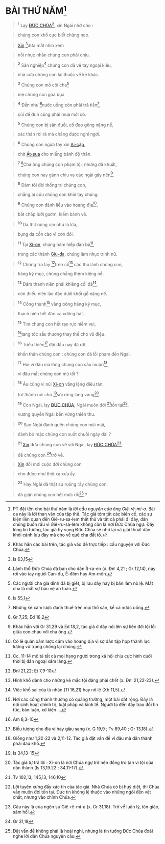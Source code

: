 # BÀI THỨ NĂM[^1]

> <sup><b>1</b></sup> Lạy [ĐỨC CHÚA]()[^2], xin Ngài nhớ cho :
>


> chúng con khổ cực biết chừng nào.
>


> [Xin]() [^1*]đưa mắt nhìn xem
>


> nỗi nhục nhằn chúng con phải chịu.
>


> <sup><b>2</b></sup> Sản nghiệp[^3] chúng con đã về tay ngoại kiều,
>


> nhà cửa chúng con lại thuộc về kẻ khác.
>


> <sup><b>3</b></sup> Chúng con mồ côi cha[^4]
>


> mẹ chúng con goá bụa.
>


> <sup><b>4</b></sup> Đến như [^2*]nước uống còn phải trả tiền[^5],
>


> củi để đun cũng phải mua mới có.
>


> <sup><b>5</b></sup> Chúng con bị săn đuổi, cổ đeo gông nặng nề,
>


> xác thân rời rã mà chẳng được nghỉ ngơi.
>


> <sup><b>6</b></sup> Chúng con ngửa tay xin [Ai-cập](),
>


> chờ [Át-sua]() cho miếng bánh độ thân.
>


> <sup><b>7</b></sup> [^3*]Cha ông chúng con phạm tội, nhưng đã khuất,
>


> chúng con nay gánh chịu vạ các ngài gây nên[^6].
>


> <sup><b>8</b></sup> Đám tôi đòi thống trị chúng con,
>


> chẳng ai cứu chúng con khỏi tay chúng.
>


> <sup><b>9</b></sup> Chúng con đánh liều vào hoang địa[^7],
>


> bất chấp lưỡi gươm, kiếm bánh về.
>


> <sup><b>10</b></sup> Da thịt nóng ran như lò lửa,
>


> bụng dạ cồn cào vì cơn đói.
>


> <sup><b>11</b></sup> Tại [Xi-on](), chúng hãm hiếp đàn bà[^8],
>


> trong các thành [Giu-đa](), chúng làm nhục trinh nữ.
>


> <sup><b>12</b></sup> Chúng tra tay [^4*]treo cổ[^9] các thủ lãnh chúng con,
>


> hàng kỳ mục, chúng chẳng thèm kiêng nể.
>


> <sup><b>13</b></sup> Đám thanh niên phải khiêng cối đá[^10],
>


> còn thiếu niên lảo đảo dưới khối gỗ nặng nề.
>


> <sup><b>14</b></sup> Cổng thành[^11] vắng bóng hàng kỳ mục,
>


> thanh niên hết đàn ca xướng hát.
>


> <sup><b>15</b></sup> Tim chúng con hết rạo rực niềm vui,
>


> [^5*]tang tóc sầu thương thay thế cho vũ điệu.
>


> <sup><b>16</b></sup> Triều thiên[^12] đội đầu nay đã rớt,
>


> khốn thân chúng con : chúng con đã lỗi phạm đến Ngài.
>


> <sup><b>17</b></sup> Hỏi vì đâu mà lòng chúng con sầu muộn[^13],
>


> vì đâu mắt chúng con mù tối ?
>


> <sup><b>18</b></sup> Âu cũng vì núi [Xi-on]() vắng lặng điêu tàn,
>


> trở thành nơi cho [^6*]sói rừng lảng vảng[^14].
>


> <sup><b>19</b></sup> Còn Ngài, lạy [ĐỨC CHÚA](), Ngài muôn đời [^7*]tồn tại[^15],
>


> vương quyền Ngài bền vững thiên thu.
>


> <sup><b>20</b></sup> Sao Ngài đành quên chúng con mãi mãi,
>


> đành bỏ mặc chúng con suốt chuỗi ngày dài ?
>


> <sup><b>21</b></sup> [Xin]() đưa chúng con về với Ngài, lạy [ĐỨC CHÚA]()[^16],
>


> để chúng con [^8*]trở về.
>


> [Xin]() đổi mới cuộc đời chúng con
>


> cho được như thời xa xưa ấy.
>


> <sup><b>22</b></sup> Hay Ngài đã thật sự ruồng rẫy chúng con,
>


> đã giận chúng con hết mức rồi[^17] ?
>

[^1]: PT đặt tên cho bài thứ năm là *lời cầu nguyện của ông Giê-rê-mi-a*. Bài ca này là lời than vãn của tập thể. Tác giả tóm tắt các biến cố, các sự kiện liên quan đến Giê-ru-sa-lem thất thủ và tất cả phải đi đày, dân chúng buồn rầu vì Giê-ru-sa-lem không còn là nơi Đức Chúa ngự. Đầy lòng tin tưởng, tác giả hy vọng Đức Chúa sẽ nhớ lại và giải thoát dân khỏi cảnh lưu đày mà cho về quê cha đất tổ.
[^2]: Khác hẳn các bài trên, tác giả vào đề trực tiếp : cầu nguyện với Đức Chúa.
[^3]: Lãnh thổ Đức Chúa đã ban cho dân Ít-ra-en (x. Đnl 4,21 ; Gr 12,14), nay rơi vào tay người Can-đu, Ê-đôm hay Am-môn.
[^4]: Các người cha gia đình đã bị giết, bị lưu đày hay bị bán làm nô lệ. Mất cha là mất sự bảo vệ an toàn.
[^5]: Những kẻ xâm lược đánh thuế trên mọi thổ sản, kể cả nước uống.
[^6]: Khác hẳn với Gr 31,29 và Ed 18,2, tác giả ở đây nói lên sự liên đới tội lỗi giữa con cháu với cha ông.
[^7]: Có lẽ quân xâm lược cấm vào hoang địa vì sợ dân tập họp thành lực lượng vũ trang chống lại chúng.
[^8]: Cc. 11-14 mô tả tất cả mọi hạng người trong xã hội chịu cực hình dưới thời bị dân ngoại xâm lăng.
[^9]: Hình khổ dành cho những kẻ mắc tội đáng phải chết (x. Đnl 21,22-23).
[^10]: Việc khổ sai của tù nhân (Tl 16,21) hay nô lệ (Xh 11,5).
[^11]: Nơi các cổng thành thường có quảng trường, một bãi đất rộng. Đây là nơi sinh hoạt chính trị, luật pháp và kinh tế. Người ta đến đây trao đổi tin tức, bàn luận, xử kiện ...
[^12]: Biểu tượng cho địa vị hay giàu sang (x. G 19,9 ; Tv 89,40 ; Gr 13,18).
[^13]: Giống như 1,20-22 và 2,11-12. Tác giả đặt vấn đề vì đâu mà dân thành phải đau khổ.
[^14]: Tác giả tự trả lời : Xi-on là nơi Chúa ngự trở nên đống tro tàn vì tội của dân thành (Is 13,19.22 ; 34,11-17).
[^15]: Lời tuyên xưng đầy xác tín của tác giả. Nhà Chúa có bị huỷ diệt, thì Chúa vẫn muôn đời tồn tại. Đức tin không lệ thuộc vào những ngôi đền vật chất, nhưng vào chính Chúa.
[^16]: Câu này là của ngôn sứ Giê-rê-mi-a (x. Gr 31,18). Trở về luân lý, tôn giáo, sám hối.
[^17]: Đặt vấn đề không phải là hoài nghi, nhưng là tin tưởng Đức Chúa đoái nghe lời dân Chúa nguyện cầu.
[^1*]: Is 63,15
[^2*]: Is 55,1
[^3*]: Gr 7,25; Ed 18,2
[^4*]: Đnl 21,22; Et 7,9-10
[^5*]: Am 8,3-10
[^6*]: Is 34,13-15
[^7*]: Tv 102,13; 145,13; 146,10
[^8*]: Gr 31,18